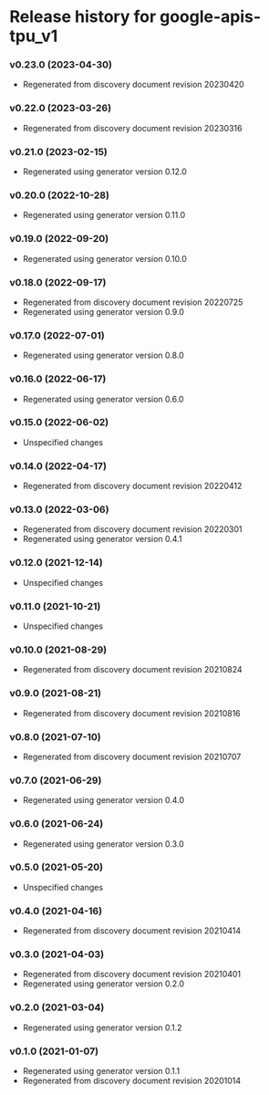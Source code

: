 # Release history for google-apis-tpu_v1

### v0.23.0 (2023-04-30)

* Regenerated from discovery document revision 20230420

### v0.22.0 (2023-03-26)

* Regenerated from discovery document revision 20230316

### v0.21.0 (2023-02-15)

* Regenerated using generator version 0.12.0

### v0.20.0 (2022-10-28)

* Regenerated using generator version 0.11.0

### v0.19.0 (2022-09-20)

* Regenerated using generator version 0.10.0

### v0.18.0 (2022-09-17)

* Regenerated from discovery document revision 20220725
* Regenerated using generator version 0.9.0

### v0.17.0 (2022-07-01)

* Regenerated using generator version 0.8.0

### v0.16.0 (2022-06-17)

* Regenerated using generator version 0.6.0

### v0.15.0 (2022-06-02)

* Unspecified changes

### v0.14.0 (2022-04-17)

* Regenerated from discovery document revision 20220412

### v0.13.0 (2022-03-06)

* Regenerated from discovery document revision 20220301
* Regenerated using generator version 0.4.1

### v0.12.0 (2021-12-14)

* Unspecified changes

### v0.11.0 (2021-10-21)

* Unspecified changes

### v0.10.0 (2021-08-29)

* Regenerated from discovery document revision 20210824

### v0.9.0 (2021-08-21)

* Regenerated from discovery document revision 20210816

### v0.8.0 (2021-07-10)

* Regenerated from discovery document revision 20210707

### v0.7.0 (2021-06-29)

* Regenerated using generator version 0.4.0

### v0.6.0 (2021-06-24)

* Regenerated using generator version 0.3.0

### v0.5.0 (2021-05-20)

* Unspecified changes

### v0.4.0 (2021-04-16)

* Regenerated from discovery document revision 20210414

### v0.3.0 (2021-04-03)

* Regenerated from discovery document revision 20210401
* Regenerated using generator version 0.2.0

### v0.2.0 (2021-03-04)

* Regenerated using generator version 0.1.2

### v0.1.0 (2021-01-07)

* Regenerated using generator version 0.1.1
* Regenerated from discovery document revision 20201014

